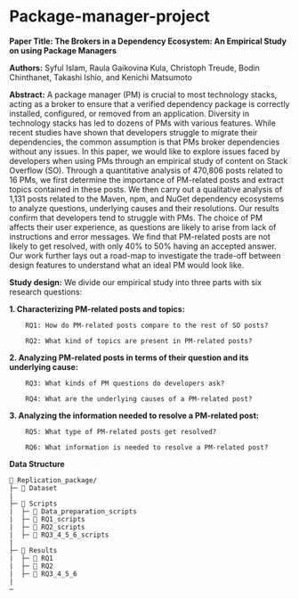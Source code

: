 # Package-manager-project
**Paper Title: The Brokers in a Dependency Ecosystem: An Empirical Study on using Package Managers**


**Authors:** Syful Islam, Raula Gaikovina Kula, Christoph Treude, Bodin Chinthanet, Takashi Ishio, and Kenichi Matsumoto 


**Abstract:** A package manager (PM) is crucial to most technology stacks, acting as a broker to ensure that a verified dependency package is correctly installed, configured, or removed from an application.
Diversity in technology stacks has led to dozens of PMs with various features.
While recent studies have shown that developers struggle to migrate their dependencies, the common assumption is that PMs broker dependencies without any issues. 
In this paper, we would like to explore issues faced by developers when using PMs through an empirical study of content on Stack Overflow (SO).
Through a quantitative analysis of 470,806  posts related to 16 PMs, we first determine the importance of PM-related posts and extract topics contained in these posts.
We then carry out a qualitative analysis of 1,131 posts related to the Maven, npm, and NuGet dependency ecosystems to analyze questions, underlying causes and their resolutions.
Our results confirm that developers tend to struggle with PMs.
The choice of PM affects their user experience, as questions are likely to arise from lack of instructions and error messages.
We find that PM-related posts are not likely to get resolved, with only 40\% to 50\% having an accepted answer.
Our work further lays out a road-map to investigate the trade-off between design features to understand what an ideal PM would look like.

**Study design:**
We divide our empirical study into three parts with six research questions:

**1. Characterizing PM-related posts and topics:**


        RQ1: How do PM-related posts compare to the rest of SO posts?
        
        RQ2: What kind of topics are present in PM-related posts?
        
        
**2. Analyzing PM-related posts in terms of their question and its underlying cause:**


        RQ3: What kinds of PM questions do developers ask?
        
        RQ4: What are the underlying causes of a PM-related post?
        
        
**3. Analyzing the information needed to resolve a PM-related post:**


        RQ5: What type of PM-related posts get resolved?
        
        RQ6: What information is needed to resolve a PM-related post?
        


**Data Structure**
```
📁 Replication_package/
├─ 📁 Dataset
|
├─ 📁 Scripts
|  ├─ 📁 Data_preparation_scripts
|  ├─ 📁 RQ1_scripts
|  ├─ 📁 RQ2_scripts
|  ├─ 📁 RQ3_4_5_6_scripts
|
├─ 📁 Results
|  ├─ 📁 RQ1
|  ├─ 📁 RQ2
|  ├─ 📁 RQ3_4_5_6 
|
─

```
